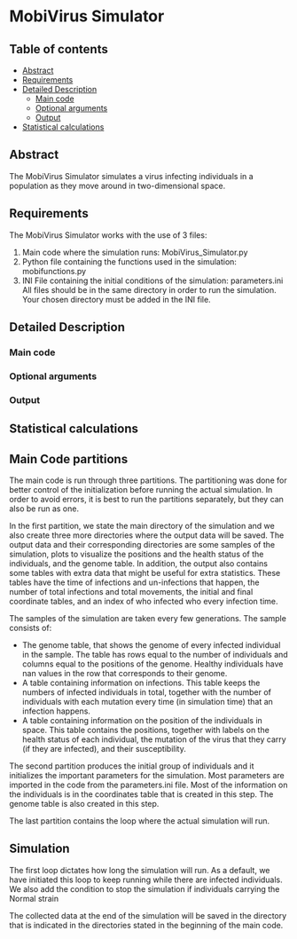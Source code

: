 # MobiVirus Simulator

## Table of contents

- [Abstract](#Abstract)
- [Requirements](#Requirements)
- [Detailed Description](#Detailed_Description)
    - [Main code](#Main_code)
    - [Optional arguments](#Optional_arguments)
    - [Output](#Output)
- [Statistical calculations](#Statistical_calculations)

## Abstract
The MobiVirus Simulator simulates a virus infecting individuals in a population as they move around in two-dimensional space.

## Requirements
The MobiVirus Simulator works with the use of 3 files:
1. Main code where the simulation runs: MobiVirus_Simulator.py
2. Python file containing the functions used in the simulation: mobifunctions.py
3. INI File containing the initial conditions of the simulation: parameters.ini
All files should be in the same directory in order to run the simulation. Your chosen directory must be added in the INI file.

## Detailed Description
### Main code 
### Optional arguments
### Output

## Statistical calculations




## Main Code partitions
The main code is run through three partitions. The partitioning was done for better control of the initialization before running the actual simulation. In order to avoid errors, it is best to run the partitions separately, but they can also be run as one. 

In the first partition, we state the main directory of the simulation and we also create three more directories where the output data will be saved. The output data and their corresponding directories are some samples of the simulation, plots to visualize the positions and the health status of the individuals, and the genome table. In addition, the output also contains some tables with extra data that might be useful for extra statistics. These tables have the time of infections and un-infections that happen, the number of total infections and total movements, the initial and final coordinate tables, and an index of who infected who every infection time. 

The samples of the simulation are taken every few generations. The sample consists of:
* The genome table, that shows the genome of every infected individual in the sample. The table has rows equal to the number of individuals and columns equal to the positions of the genome. Healthy individuals have nan values in the row that corresponds to their genome.
* A table containing information on infections. This table keeps the numbers of infected individuals in total, together with the number of individuals with each mutation every time (in simulation time) that an infection happens.
* A table containing information on the position of the individuals in space. This table contains the positions, together with labels on the health status of each individual, the mutation of the virus that they carry (if they are infected), and their susceptibility. 

The second partition produces the initial group of individuals and it initializes the important parameters for the simulation. Most parameters are imported in the code from the parameters.ini file. Most of the information on the individuals is in the coordinates table that is created in this step. The genome table is also created in this step. 

The last partition contains the loop where the actual simulation will run. 

## Simulation
The first loop dictates how long the simulation will run. As a default, we have initiated this loop to keep running while there are infected individuals. We also add the condition to stop the simulation if individuals carrying the Normal strain 

The collected data at the end of the simulation will be saved in the directory that is indicated in the directories stated in the beginning of the main code.
